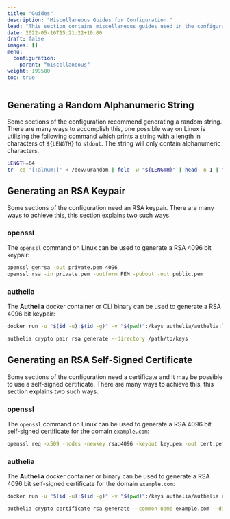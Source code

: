 ```yaml
---
title: "Guides"
description: "Miscellaneous Guides for Configuration."
lead: "This section contains miscellaneous guides used in the configuration."
date: 2022-05-16T15:21:22+10:00
draft: false
images: []
menu:
  configuration:
    parent: "miscellaneous"
weight: 199500
toc: true
---
```


## Generating a Random Alphanumeric String

Some sections of the configuration recommend generating a random string. There are many ways to accomplish this, one
possible way on Linux is utilizing the following command which prints a string with a length in characters of
`${LENGTH}` to `stdout`. The string will only contain alphanumeric characters.

```bash
LENGTH=64
tr -cd '[:alnum:]' < /dev/urandom | fold -w "${LENGTH}" | head -n 1 | tr -d '\n' ; echo
```

## Generating an RSA Keypair

Some sections of the configuration need an RSA keypair. There are many ways to achieve this, this section explains two
such ways.

### openssl

The `openssl` command on Linux can be used to generate a RSA 4096 bit keypair:

```bash
openssl genrsa -out private.pem 4096
openssl rsa -in private.pem -outform PEM -pubout -out public.pem
```

### authelia

The __Authelia__ docker container or CLI binary can be used to generate a RSA 4096 bit keypair:

```bash
docker run -u "$(id -u):$(id -g)" -v "$(pwd)":/keys authelia/authelia:latest authelia crypto pair rsa generate --bits 4096 --directory /keys
```

```bash
authelia crypto pair rsa generate --directory /path/to/keys
```

## Generating an RSA Self-Signed Certificate

Some sections of the configuration need a certificate and it may be possible to use a self-signed certificate. There are
many ways to achieve this, this section explains two such ways.

### openssl

The `openssl` command on Linux can be used to generate a RSA 4096 bit self-signed certificate for the domain
`example.com`:

```bash
openssl req -x509 -nodes -newkey rsa:4096 -keyout key.pem -out cert.pem -sha256 -days 365 -subj '/CN=example.com'
```

### authelia

The __Authelia__ docker container or binary can be used to generate a RSA 4096 bit self-signed certificate for the
domain `example.com`:

```bash
docker run -u "$(id -u):$(id -g)" -v "$(pwd)":/keys authelia/authelia authelia crypto certificate rsa generate --common-name example.com --directory /keys
```

```bash
authelia crypto certificate rsa generate --common-name example.com --directory /path/to/keys
```
